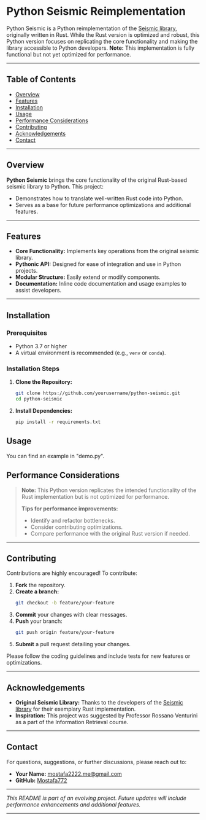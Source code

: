 # Python Seismic Reimplementation

Python Seismic is a Python reimplementation of the [Seismic library](https://github.com/TusKANNy/seismic), originally written in Rust. While the Rust version is optimized and robust, this Python version focuses on replicating the core functionality and making the library accessible to Python developers. **Note:** This implementation is fully functional but not yet optimized for performance.

---

## Table of Contents

- [Overview](#overview)
- [Features](#features)
- [Installation](#installation)
- [Usage](#usage)
- [Performance Considerations](#performance-considerations)
- [Contributing](#contributing)
- [Acknowledgements](#acknowledgements)
- [Contact](#contact)

---

## Overview

**Python Seismic** brings the core functionality of the original Rust-based seismic library to Python. This project:
- Demonstrates how to translate well-written Rust code into Python.
- Serves as a base for future performance optimizations and additional features.

---

## Features

- **Core Functionality:** Implements key operations from the original seismic library.
- **Pythonic API:** Designed for ease of integration and use in Python projects.
- **Modular Structure:** Easily extend or modify components.
- **Documentation:** Inline code documentation and usage examples to assist developers.

---

## Installation

### Prerequisites

- Python 3.7 or higher
- A virtual environment is recommended (e.g., `venv` or `conda`).

### Installation Steps

1. **Clone the Repository:**

   ```bash
   git clone https://github.com/yourusername/python-seismic.git
   cd python-seismic
   ```

2. **Install Dependencies:**

   ```bash
   pip install -r requirements.txt
   ```

## Usage

You can find an example in "demo.py". 

## Performance Considerations

> **Note:** This Python version replicates the intended functionality of the Rust implementation but is not optimized for performance.  
>
> **Tips for performance improvements:**
> - Identify and refactor bottlenecks.
> - Consider contributing optimizations.
> - Compare performance with the original Rust version if needed.

---

## Contributing

Contributions are highly encouraged! To contribute:

1. **Fork** the repository.
2. **Create a branch:**  
   ```bash
   git checkout -b feature/your-feature
   ```
3. **Commit** your changes with clear messages.
4. **Push** your branch:  
   ```bash
   git push origin feature/your-feature
   ```
5. **Submit** a pull request detailing your changes.

Please follow the coding guidelines and include tests for new features or optimizations.

---

## Acknowledgements

- **Original Seismic Library:** Thanks to the developers of the [Seismic library](https://github.com/TusKANNy/seismic) for their exemplary Rust implementation.
- **Inspiration:** This project was suggested by Professor Rossano Venturini as a part of the Information Retrieval course.

---

## Contact

For questions, suggestions, or further discussions, please reach out to:

- **Your Name:** [mostafa2222.me@gmail.com](mailto:mostafa2222.me@gmail.com)
- **GitHub:** [Mostafa772](https://github.com/Mostafa772)

---

*This README is part of an evolving project. Future updates will include performance enhancements and additional features.*

---
